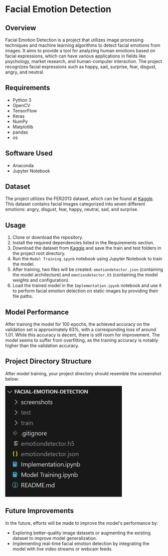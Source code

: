 # Facial Emotion Detection

## Overview
Facial Emotion Detection is a project that utilizes image processing techniques and machine learning algorithms to detect facial emotions from images. It aims to provide a tool for analyzing human emotions based on facial expressions, which can have various applications in fields like psychology, market research, and human-computer interaction. The project recognizes facial expressions such as happy, sad, surprise, fear, disgust, angry, and neutral.

## Requirements
- Python 3
- OpenCV
- TensorFlow
- Keras
- NumPy
- Matplotlib
- pandas
- os

## Software Used
- Anaconda
- Jupyter Notebook

## Dataset
The project utilizes the FER2013 dataset, which can be found at [Kaggle](https://www.kaggle.com/datasets/msambare/fer2013). This dataset contains facial images categorized into seven different emotions: angry, disgust, fear, happy, neutral, sad, and surprise.

## Usage
1. Clone or download the repository.
2. Install the required dependencies listed in the Requirements section.
3. Download the dataset from [Kaggle](https://www.kaggle.com/datasets/msambare/fer2013) and save the train and test folders in the project root directory.
4. Run the `Model Training.ipynb` notebook using Jupyter Notebook to train the model.
5. After training, two files will be created: `emotiondetector.json` (containing the model architecture) and `emotiondetector.h5` (containing the model weights and configuration).
6. Load the trained model in the `Implementation.ipynb` notebook and use it to perform facial emotion detection on static images by providing their file paths.

## Model Performance
After training the model for 100 epochs, the achieved accuracy on the validation set is approximately 63%, with a corresponding loss of around 1.01. While this accuracy is decent, there is still room for improvement. The model seems to suffer from overfitting, as the training accuracy is notably higher than the validation accuracy.

## Project Directory Structure
After model training, your project directory should resemble the screenshot below:

![Project Directory Structure](screenshots/project_directory_structure.png)

## Future Improvements
In the future, efforts will be made to improve the model's performance by:
- Exploring better-quality image datasets or augmenting the existing dataset to improve model generalization.
- Implementing real-time facial emotion detection by integrating the model with live video streams or webcam feeds.

